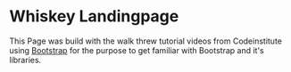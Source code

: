 # Whiskey Landingpage

This Page was build with the walk threw tutorial videos from Codeinstitute using <a href="https://getbootstrap.com/docs/4.1/getting-started/introduction/">Bootstrap</a> for the purpose to get familiar with Bootstrap and it's libraries.